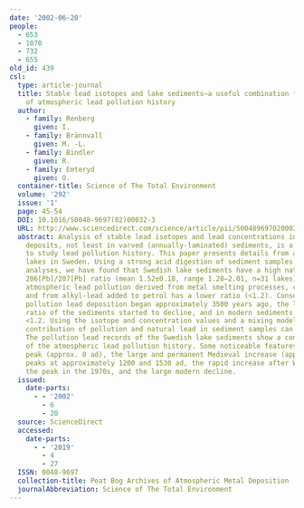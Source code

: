 ```yaml
---
date: '2002-06-20'
people:
  - 653
  - 1070
  - 732
  - 655
old_id: 439
csl:
  type: article-journal
  title: Stable lead isotopes and lake sediments—a useful combination for the study
    of atmospheric lead pollution history
  author:
    - family: Renberg
      given: I.
    - family: Brännvall
      given: M. -L.
    - family: Bindler
      given: R.
    - family: Emteryd
      given: O.
  container-title: Science of The Total Environment
  volume: '292'
  issue: '1'
  page: 45-54
  DOI: 10.1016/S0048-9697(02)00032-3
  URL: http://www.sciencedirect.com/science/article/pii/S0048969702000323
  abstract: Analysis of stable lead isotopes and lead concentrations in lake-sediment
    deposits, not least in varved (annually-laminated) sediments, is a useful method
    to study lead pollution history. This paper presents details from a study of 31
    lakes in Sweden. Using a strong acid digestion of sediment samples and ICP-MS
    analyses, we have found that Swedish lake sediments have a high natural (pre-pollution)
    206[Pb]/207[Pb] ratio (mean 1.52±0.18, range 1.28–2.01, n=31 lakes). In contrast,
    atmospheric lead pollution derived from metal smelting processes, coal burning
    and from alkyl-lead added to petrol has a lower ratio (<1.2). Consequently, when
    pollution lead deposition began approximately 3500 years ago, the lead isotope
    ratio of the sediments started to decline, and in modern sediments it is typically
    <1.2. Using the isotope and concentration values and a mixing model, the relative
    contribution of pollution and natural lead in sediment samples can be calculated.
    The pollution lead records of the Swedish lake sediments show a consistent picture
    of the atmospheric lead pollution history. Some noticeable features are the Roman
    peak (approx. 0 ad), the large and permanent Medieval increase (approx. 1000 ad),
    peaks at approximately 1200 and 1530 ad, the rapid increase after World War II,
    the peak in the 1970s, and the large modern decline.
  issued:
    date-parts:
      - - '2002'
        - 6
        - 20
  source: ScienceDirect
  accessed:
    date-parts:
      - - '2019'
        - 4
        - 27
  ISSN: 0048-9697
  collection-title: Peat Bog Archives of Atmospheric Metal Deposition
  journalAbbreviation: Science of The Total Environment
---
```

